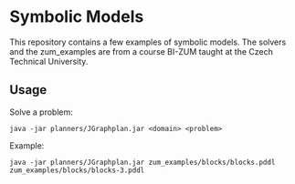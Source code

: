 # Symbolic Models #

This repository contains a few examples of symbolic models. The 
solvers and the zum_examples are from a course BI-ZUM taught at the Czech Technical
University.

## Usage ##

Solve a problem:
```
java -jar planners/JGraphplan.jar <domain> <problem>
```

Example:
```
java -jar planners/JGraphplan.jar zum_examples/blocks/blocks.pddl zum_examples/blocks/blocks-3.pddl
```